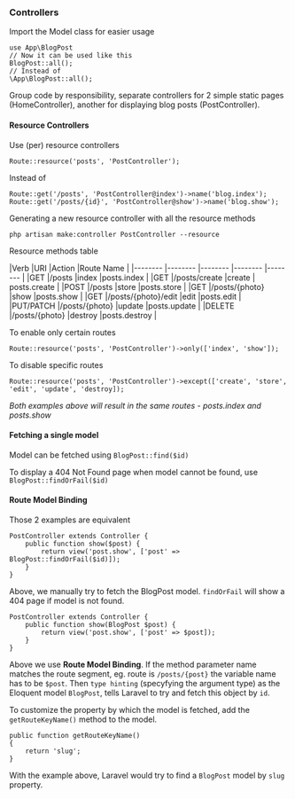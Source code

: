 ### Controllers

Import the Model class for easier usage

```
use App\BlogPost
// Now it can be used like this
BlogPost::all();
// Instead of 
\App\BlogPost::all();
```

Group code by responsibility, separate controllers for 2 simple static pages (HomeController), another for displaying blog posts (PostController).

#### Resource Controllers

Use (per) resource controllers

```
Route::resource('posts', 'PostController');
```

Instead of

```
Route::get('/posts', 'PostController@index')->name('blog.index');
Route::get('/posts/{id}', 'PostController@show')->name('blog.show');
```

Generating a new resource controller with all the resource methods

`php artisan make:controller PostController --resource`

Resource methods table

|Verb	|URI	|Action	|Route Name |
|--------   |--------  |--------      |--------   |--------	|
|GET	|/posts	|index	|posts.index |
|GET	|/posts/create	|create	| posts.create |
|POST	|/posts	|store	|posts.store |
|GET	|/posts/{photo}	|show	|posts.show |
|GET	|/posts/{photo}/edit	|edit	|posts.edit |
|PUT/PATCH	|/posts/{photo}	|update	|posts.update |
|DELETE	|/posts/{photo}	|destroy	|posts.destroy |

To enable only certain routes

```
Route::resource('posts', 'PostController')->only(['index', 'show']);
```

To disable specific routes

```
Route::resource('posts', 'PostController')->except(['create', 'store', 'edit', 'update', 'destroy]);
```

*Both examples above will result in the same routes - posts.index and posts.show*

#### Fetching a single model

Model can be fetched using `BlogPost::find($id)`

To display a 404 Not Found page when model cannot be found, use `BlogPost::findOrFail($id)`

#### Route Model Binding

Those 2 examples are equivalent

```
PostController extends Controller {
	public function show($post) {
		return view('post.show', ['post' => BlogPost::findOrFail($id)]);
	}
}
```
Above, we manually try to fetch the BlogPost model. `findOrFail` will show a 404 page if model is not found.

```
PostController extends Controller {
	public function show(BlogPost $post) {
		return view('post.show', ['post' => $post]);
	}
}
```
Above we use **Route Model Binding**. If the method parameter name matches the route segment, eg. route is `/posts/{post}` the variable name has to be `$post`. Then `type hinting` (specyfying the argument type) as the Eloquent model `BlogPost`, tells Laravel to try and fetch this object by `id`.

To customize the property by which the model is fetched, add the `getRouteKeyName()` method to the model.

```
public function getRouteKeyName()
{
    return 'slug';
}
```

With the example above, Laravel would try to find a `BlogPost` model by `slug` property.